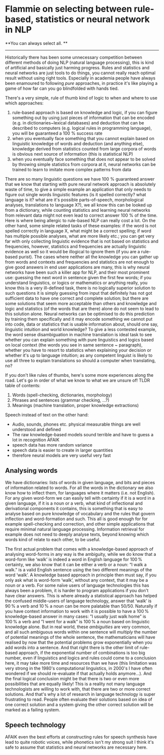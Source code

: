 # Flammie on selecting between rule-based, statistics or neural network in NLP

**You can always select all. **

* * *

Historically there has been some unnecessary competition between different
methods of doing NLP (natural language processing), this is kind of artificial
and basically just harming progress. Rules and statistics and neural networks
are just tools to do things, you cannot really reach optimal result without
using right tools. Especially in academia people have always been enamoured to
following *pure* approaches, in practice it's like playing a game of how far can
you go blindfolded with hands tied.

There's a very simple, rule of thumb kind of logic to when and where to use
which approaches:

1. rule-based approach is based on knowledge and logic, if you can figure
   something out by using just pieces of information that can be encoded (e.g.
   in dictionaries~lexical databases) and deduction that can be described to
   computers (e.g. logical rules in programming language), you will be
   guaranteed a 100 % success rate
1. when you eventually face something that you cannot explain based on
   linguistic knowledge of words and deduction (and anything else), knowledge
   derived from statistics counted from large corpora of words is obvious next
   source of information (this is statistical NLP)
1. when you eventually face something that does not appear to be solved by
   throwing simple statistics from corpora at it, neural networks can be trained
   to learn to imitate more complex patterns from data

There are so many linguistic questions we have 100 % guaranteed answer that we
know that starting with pure neural network approach is absolutely waste of
time, to give a simple example an application that only needs to figure out
single words linguistic features (is it spelled correctly? what language is it?
what are it's possible parts-of-speech, morphological analyses, translations to
language X?), we all know this can be looked up from a dictionary, while
counting statistics and learning neural networks from relevant data might not
even lead to correct answer 100 % of the time. Here is where being allergic to
rule-based NLP can really cost a lot. On the other hand, some simple related
tasks of these examples: if the word is not spelled correctly in language X,
what might be a correct spelling; if word has multiple possible analyses, what
are more likely etc.; you can get very far with only collecting linguistic
evidence that is not based on statistics and frequencies, however, statistics
and frequencies are actually linguistic evidence as well so it would be
illogical to ignore them (if you are a rule-based purist). The cases where
neither all the knowledge you can gather up from words and contexts and
frequencies and statistics are not enough to give good answers in end user
applications are many, this is why neural networks have been such a killer app
for NLP, and their most prominent use: guessing the next word in sentence given
the first few words; if you understand linguistics, or logics or mathematics or
anything really, you know this is a very ill-defined task, there is no logically
superior solution to such questions it is simply guessing from input that
definitely has not got sufficient data to have one correct and complete
solution; but there are some solutions that seem more acceptable than others and
knowledge and logic and statistics (of the words that are there) alone do not
seem to lead to this solution alone. Neural networks can be optimised to do this
prediction by training them specifically and it may encode something we cannot
put into code, data or statistics that is usable information about, should one
say, linguistic intuition and world knowledge? To give a less contested example,
the word sense disambiguation in machine translation is ideal task to see
whether you can explain something with pure linguistics and logics based on
local context (the words you see in same sentence ~ paragraph), whether you have
to resort to statistics when explaining your decision or whether it's up to
language intuition; as any competent linguist is likely to use all three to
explain translations so should a computer when translating, no?

If you don't like rules of thumbs, here's some more experiences along the road.
Let's go in order of what we know to what we are unsure of! TLDR table of
contents:

1. Words (spell-checking, dictionaries, morphology)
1. Phrases and sentences (grammar checking, ...?)
1. Meanings (machine translation, proper knowledge extractions)

Speech instead of text on the other hand:

* Audio, sounds, phones etc. physical measurable things are well understood and
  defined
* The raw knowledge-based models sound terrible and have to guess a lot in
  recognition AFAIK
* speech data has more random variance
* speech data is easier to create in larger quantities
* therefore neural models are very useful very fast


## Analysing words

We have dictionaries: lists of words in given language, and bits and pieces of
information related to words. For all the words in the dictionary we also know
how to inflect them, for languages where it matters (i.e. not English).
For any given word-form we can easily tell with
certainty if it is a word in a given language, if it is a noun or a verb, what
kind of inflectional and derivational components it contains, this is something
that is easy to analyse based on pure knowledge of vocabulary and the rules that
govern inflection and word-formation and such. This all is good enough for for
example spell-checking and correction, and other simple applications that
require minimal natural language processing. Information retrieval for example
does not need to deeply analyse texts, beyond knowing which words kind of relate
to each other, to be useful.

The first actual problem that comes with a knowledge-based approach of analysing
word-forms in any way is the ambiguity, while we do know that a word-form like
‘walk’ is indeed a word in English language for 100 % certainty, we also know
that it can be either a verb or a noun: “I walk a walk." is a valid English
sentence using the two different meanings of the word ‘walk’. A knowledge based
approach in principle then must say, if you only ask what is word-form ‘walk’,
without any context, that it may be a noun or a verb. For some naïve users of
language technologies this has always been a problem, it is harder to program
applications if you don't have clear answers. This is where already a
statistical approach has helped the confused middle-users of language
technology, answer that ‘walk’ is 90 % a verb and 10 % a noun can be more
palatable than 50/50. Naturally if you have context information to work with it
is possible to have a 100 % knowledge-based answer in many cases: ”I usually
just walk home” is 100 % a verb and ”I went for a walk” is 100 % a noun based on
linguistic knowledge alone. But in real world, these *ambiguities* are very
common, and all such ambiguous words within one sentence will *multiply* the
number of potential meanings of the whole sentence, the mathematicians will have
realised by now that the potential problems grow exponentially when you add
words into a sentence. And that right there is the other limit of rule-based
approach, if the exponential number of combinations is too big number, even if
linguistics and logics and rules could come to a conclusion here, it may take
more time and resources than we have (this limitation was very strong in the
1980's computational linguistics, in 2000's I have often wondered if we should
re-evaluate if that actually holds anymore...). And the final logical conclusion
might be that there is two or even more possibilities that are equally likely!
This is a reality not many language technologists are willing to work with, that
there are two or more correct solutions. And that's why a lot of research in
language technology is super frustrating to read. People often evaluate their
solutions based on idea of one correct solution and a system giving the other
correct solution will be marked as a failing system.

## Speech technology

AFAIK even the best efforts at constructing rules for speech synthesis have lead
to quite robotic voices, while phonetics isn't my strong suit I think it's safe
to assume that statistics and neural networks are necessary here.
